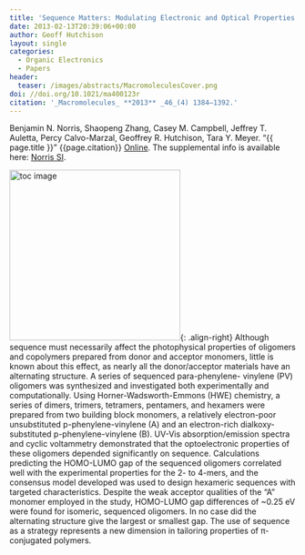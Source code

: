 ```yaml
---
title: 'Sequence Matters: Modulating Electronic and Optical Properties of Conjugated Oligomers via Tailored Sequence'
date: 2013-02-13T20:39:06+00:00
author: Geoff Hutchison
layout: single
categories:
  - Organic Electronics
  - Papers
header:
  teaser: /images/abstracts/MacromoleculesCover.png
doi: //doi.org/10.1021/ma400123r
citation: '_Macromolecules_ **2013** _46_(4) 1384–1392.'
---
```

Benjamin N. Norris, Shaopeng Zhang, Casey M. Campbell, Jeffrey T. Auletta, Percy Calvo-Marzal, Geoffrey R. Hutchison, Tara Y. Meyer. &#8220;{{ page.title }}&#8221; {{page.citation}} [Online]({{page.doi}}). The supplemental info is available here: [Norris SI](http://pubs.acs.org/doi/suppl/10.1021/ma400123r/suppl_file/ma400123r_si_001.pdf).

<!--more-->

<img alt="toc image" src="{{ page.header.teaser }}" width="300 px">{: .align-right}
Although sequence must necessarily affect the photophysical properties of oligomers and copolymers prepared from donor and acceptor monomers, little is known about this effect, as nearly all the donor/acceptor materials have an alternating structure. A series of sequenced para-phenylene- vinylene (PV) oligomers was synthesized and investigated both experimentally and computationally. Using Horner-Wadsworth-Emmons (HWE) chemistry, a series of dimers, trimers, tetramers, pentamers, and hexamers were prepared from two building block monomers, a relatively electron-poor unsubstituted p-phenylene-vinylene (A) and an electron-rich dialkoxy-substituted p-phenylene-vinylene (B). UV-Vis absorption/emission spectra and cyclic voltammetry demonstrated that the optoelectronic properties of these oligomers depended significantly on sequence. Calculations predicting the HOMO-LUMO gap of the sequenced oligomers correlated well with the experimental properties for the 2- to 4-mers, and the consensus model developed was used to design hexameric sequences with targeted characteristics. Despite the weak acceptor qualities of the “A” monomer employed in the study, HOMO-LUMO gap differences of ~0.25 eV were found for isomeric, sequenced oligomers. In no case did the alternating structure give the largest or smallest gap. The use of sequence as a strategy represents a new dimension in tailoring properties of π-conjugated polymers.
